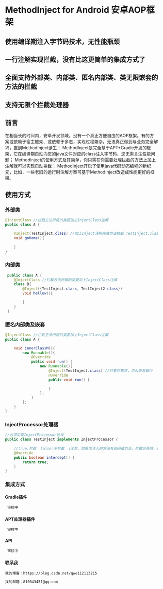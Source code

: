 # MethodInject for Android 安卓AOP框架
## 使用编译期注入字节码技术，无性能瓶颈
## 一行注解实现拦截，没有比这更简单的集成方式了
## 全面支持外部类、内部类、匿名内部类、类无限嵌套的方法的拦截
## 支持无限个拦截处理器

## 前言
在相当长的时间内，安卓开发领域，没有一个真正方便自由的AOP框架。有的方案或依赖于宿主框架、或依赖于多态，实现过程繁杂，无法真正做到与业务完全解耦，直到MethodInject诞生！
MethodInject是完全基于APT+Gradle开发的框架，它在编译期自动向您的java文件对应的class注入字节码，您无需关注性能问题；
MethodInject的使用方式及其简单，你只需在你需要处理拦截的方法上加上注解就可以实现自动拦截；
MethodInject开启了使用java代码动态编程的新纪元，比如，一些老旧的运行时注解方案可基于MethodInject改造成性能更好的框架。
## 使用方式
### 外部类
```Java
@InjectClass //拦截方法所属的类要加上InjectClass注解
public class A {

    @Inject(TestInject.class) //加上Inject注解完成方法拦截 TestInject.class为你自定义的拦截处理器
    void goHome(){
        
    }
}
```

### 内部类
```Java
 public class A {
    @InjectClass //拦截方法所属的类要加上InjectClass注解
    class B{
        @Inject({TestInject.class, TestInject2.class}) 
        void hellow(){

        }
    }   
 }

```
### 匿名内部类及嵌套
```Java
@InjectClass //拦截方法所属的类要加上InjectClass注解
public class A {

    void innerClassM(){
        new Runnable(){
            @Override
            public void run() {
                new Runnable(){
                    @Inject(TestInject.class) //只要你喜欢，怎么嵌套都行
                    @Override
                    public void run() {

                    }
                };
            }
        };
    }
}
```
### InjectProcessor处理器
```Java
//必须实现InjectProcessor协议
public class TestInject implements InjectProcessor {
    
    //true:拦截  false:不拦截 （注意，如果你注入的方法有返回值的话，拦截会失效，但依然会执行这个方法）
    @Override
    public boolean intercept() {
        return true;
    }
}
```

### 集成方式

#### Gradle插件
```Xml
 审核中
```
#### APT处理器插件
```Xml
 审核中
```
#### API
```Xml
 审核中
```
#### 联系我
```Xml
我的博客：https://blog.csdn.net/qwe112113215
```
```Xml
我的邮箱：810343451@qq.com
```
